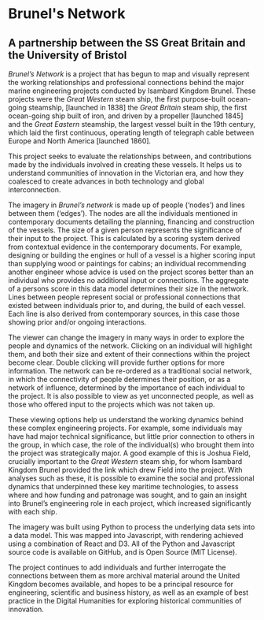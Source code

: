 # Brunel's Network

## A partnership between the **SS Great Britain** and the **University of Bristol**

*Brunel’s Network* is a project that has begun to map and visually represent the working relationships and professional connections behind the major marine engineering projects conducted by Isambard Kingdom Brunel.  These projects were the *Great Western* steam ship, the first purpose-built ocean-going steamship, [launched in 1838] the *Great Britain* steam ship, the first ocean-going ship built of iron, and driven by a propeller [launched 1845] and the *Great Eastern* steamship, the largest vessel built in the 19th century, which laid the first continuous, operating length of telegraph cable between Europe and North America [launched 1860].

This project seeks to evaluate the relationships between, and contributions made by the individuals involved in creating these vessels. It helps us to understand communities of innovation in the Victorian era, and how they coalesced to create advances in both technology and global interconnection.

The imagery in *Brunel’s network* is made up of people (‘nodes’) and lines between them (‘edges’). The nodes are all the individuals mentioned in contemporary documents detailing the planning, financing and construction of the vessels. The size of a given person represents the significance of their input to the project.  This is calculated by a scoring system derived from contextual evidence in the contemporary documents.  For example, designing or building the engines or hull of a vessel is a higher scoring input than supplying wood or paintings for cabins; an individual recommending another engineer whose advice is used on the project scores better than an individual who provides no additional input or connections.  The aggregate of a persons score in this data model determines their size in the network.  Lines between people represent social or professional connections that existed between individuals prior to, and during, the build of each vessel.  Each line is also derived from contemporary sources, in this case those showing prior and/or ongoing interactions.

The viewer can change the imagery in many ways in order to explore the people and dynamics of the network.  Clicking on an individual will highlight them, and both their size and extent of their connections within the project become clear. Double clicking will provide further options for more information.  The network can be re-ordered as a traditional social network, in which the connectivity of people determines their position, or as a network of influence, determined by the importance of each individual to the project.  It is also possible to view as yet unconnected people, as well as those who offered input to the projects which was not taken up.

These viewing options help us understand the working dynamics behind these complex engineering projects.  For example, some individuals may have had major technical significance, but little prior connection to others in the group, in which case, the role of the individual(s) who brought them into the project was strategically major. A good example of this is Joshua Field, crucially important to the *Great Western* steam ship, for whom Isambard Kingdom Brunel provided the link which drew Field into the project.  With analyses such as these, it is possible to examine the social and professional dynamics that underpinned these key maritime technologies, to assess where and how funding and patronage was sought, and to gain an insight into Brunel’s engineering role in each project, which increased significantly with each ship.

The imagery was built using Python to process the underlying data sets into a data model. This was mapped into Javascript, with rendering achieved using a combination of React and D3. All of the Python and Javascript source code is available on GitHub, and is Open Source (MIT License).

The project continues to add individuals and further interrogate the connections between them as more archival material around the United Kingdom becomes available, and hopes to be a principal resource for engineering, scientific and business history, as well as an example of best practice in the Digital Humanities for exploring historical communities of innovation.